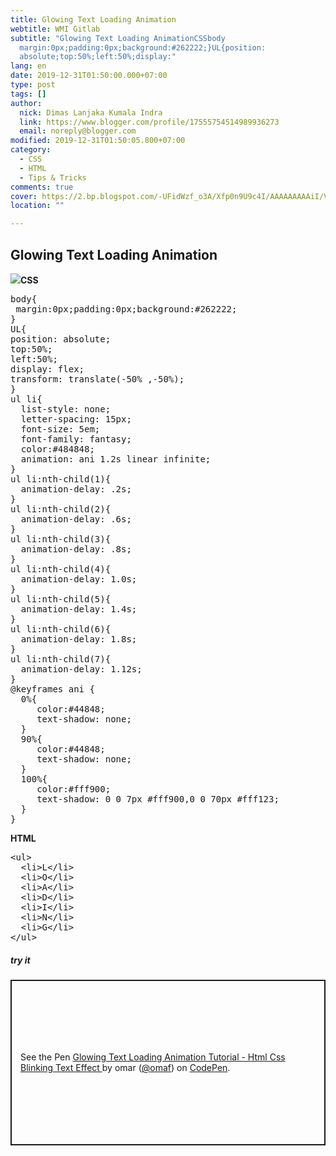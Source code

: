 ```yaml
---
title: Glowing Text Loading Animation
webtitle: WMI Gitlab
subtitle: "Glowing Text Loading AnimationCSSbody
  margin:0px;padding:0px;background:#262222;}UL{position:
  absolute;top:50%;left:50%;display:"
lang: en
date: 2019-12-31T01:50:00.000+07:00
type: post
tags: []
author:
  nick: Dimas Lanjaka Kumala Indra
  link: https://www.blogger.com/profile/17555754514989936273
  email: noreply@blogger.com
modified: 2019-12-31T01:50:05.800+07:00
category:
  - CSS
  - HTML
  - Tips & Tricks
comments: true
cover: https://2.bp.blogspot.com/-UFidWzf_o3A/Xfp0n9U9c4I/AAAAAAAAAiI/Ve1ajQPHYdsVNKW9F8Rc8iPr0eLAYVeQgCLcBGAsYHQ/s1600/Screenshot_1.png
location: ""

---
```


<div dir="ltr" style="text-align: left;" trbidi="on"><h2>Glowing Text Loading Animation</h2><img border="0" src="https://2.bp.blogspot.com/-UFidWzf_o3A/Xfp0n9U9c4I/AAAAAAAAAiI/Ve1ajQPHYdsVNKW9F8Rc8iPr0eLAYVeQgCLcBGAsYHQ/s1600/Screenshot_1.png" data-original-width="1352" data-original-height="546"><b>CSS</b><br><pre>body{<br> margin:0px;padding:0px;background:#262222;<br>}<br>UL{<br>position: absolute;<br>top:50%;<br>left:50%;<br>display: flex;<br>transform: translate(-50% ,-50%);<br>}<br>ul li{<br>  list-style: none;<br>  letter-spacing: 15px;<br>  font-size: 5em;<br>  font-family: fantasy;<br>  color:#484848;<br>  animation: ani 1.2s linear infinite;<br>}<br>ul li:nth-child(1){<br>  animation-delay: .2s;<br>}<br>ul li:nth-child(2){<br>  animation-delay: .6s;<br>}<br>ul li:nth-child(3){<br>  animation-delay: .8s;<br>}<br>ul li:nth-child(4){<br>  animation-delay: 1.0s;<br>}<br>ul li:nth-child(5){<br>  animation-delay: 1.4s;<br>}<br>ul li:nth-child(6){<br>  animation-delay: 1.8s;<br>}<br>ul li:nth-child(7){<br>  animation-delay: 1.12s;<br>}<br>@keyframes ani {<br>  0%{<br>     color:#44848;<br>     text-shadow: none;<br>  }<br>  90%{<br>     color:#44848;<br>     text-shadow: none;<br>  }<br>  100%{<br>     color:#fff900;<br>     text-shadow: 0 0 7px #fff900,0 0 70px #fff123;<br>  }<br>}<br></pre><b>HTML</b><br><pre>&lt;ul&gt;<br>  &lt;li&gt;L&lt;/li&gt;<br>  &lt;li&gt;O&lt;/li&gt;<br>  &lt;li&gt;A&lt;/li&gt;<br>  &lt;li&gt;D&lt;/li&gt;<br>  &lt;li&gt;I&lt;/li&gt;<br>  &lt;li&gt;N&lt;/li&gt;<br>  &lt;li&gt;G&lt;/li&gt;<br>&lt;/ul&gt;<br></pre><h5>try it</h5><p class="codepen" data-height="300" data-theme-id="light" data-default-tab="css,result" data-user="omaf" data-slug-hash="NgWzmL" style="height: 265px; box-sizing: border-box; display: flex; align-items: center; justify-content: center; border: 2px solid; margin: 1em 0; padding: 1em;" data-pen-title="Glowing Text Loading Animation Tutorial - Html Css Blinking Text Effect ">  <span>See the Pen <a href="https://codepen.io/omaf/pen/NgWzmL" rel="noopener noreferer nofollow">  Glowing Text Loading Animation Tutorial - Html Css Blinking Text Effect </a> by omar (<a href="https://codepen.io/omaf" rel="noopener noreferer nofollow">@omaf</a>)   on <a href="https://codepen.io" rel="noopener noreferer nofollow">CodePen</a>.</span></p><script async="" src="https://static.codepen.io/assets/embed/ei.js"></script></div>